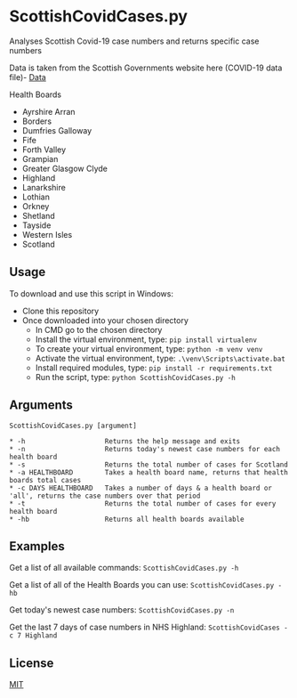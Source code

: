 # ScottishCovidCases.py
Analyses Scottish Covid-19 case numbers and returns specific case numbers


Data is taken from the Scottish Governments website here (COVID-19 data file)- [Data](https://www.gov.scot/publications/coronavirus-covid-19-trends-in-daily-data/)

Health Boards
* Ayrshire Arran
* Borders
* Dumfries Galloway
* Fife
* Forth Valley
* Grampian
* Greater Glasgow Clyde
* Highland
* Lanarkshire
* Lothian
* Orkney
* Shetland
* Tayside
* Western Isles
* Scotland

## Usage
To download and use this script in Windows:
* Clone this repository
* Once downloaded into your chosen directory
    * In CMD go to the chosen directory
    * Install the virtual environment, type: `pip install virtualenv`
    * To create your virtual environment, type: `python -m venv venv`
    * Activate the virtual environment, type: `.\venv\Scripts\activate.bat`
    * Install required modules, type: `pip install -r requirements.txt`
    * Run the script, type: `python ScottishCovidCases.py -h`
    
## Arguments
`ScottishCovidCases.py [argument]`


```
* -h                    Returns the help message and exits
* -n                    Returns today's newest case numbers for each health board
* -s                    Returns the total number of cases for Scotland
* -a HEALTHBOARD        Takes a health board name, returns that health boards total cases
* -c DAYS HEALTHBOARD   Takes a number of days & a health board or 'all', returns the case numbers over that period
* -t                    Returns the total number of cases for every health board
* -hb                   Returns all health boards available
```

## Examples
Get a list of all available commands: `ScottishCovidCases.py -h`

Get a list of all of the Health Boards you can use: `ScottishCovidCases.py -hb`

Get today's newest case numbers: `ScottishCovidCases.py -n`

Get the last 7 days of case numbers in NHS Highland: `ScottishCovidCases -c 7 Highland`

## License
[MIT](https://choosealicense.com/licenses/mit/)